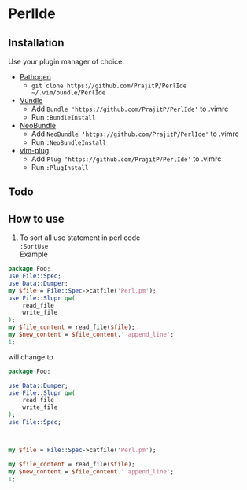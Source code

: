 # PerlIde

## Installation

Use your plugin manager of choice.

- [Pathogen](https://github.com/tpope/vim-pathogen)
  - `git clone https://github.com/PrajitP/PerlIde ~/.vim/bundle/PerlIde`
- [Vundle](https://github.com/gmarik/vundle)
  - Add `Bundle 'https://github.com/PrajitP/PerlIde'` to .vimrc
  - Run `:BundleInstall`
- [NeoBundle](https://github.com/Shougo/neobundle.vim)
  - Add `NeoBundle 'https://github.com/PrajitP/PerlIde'` to .vimrc
  - Run `:NeoBundleInstall`
- [vim-plug](https://github.com/junegunn/vim-plug)
  - Add `Plug 'https://github.com/PrajitP/PerlIde'` to .vimrc
  - Run `:PlugInstall`

## Todo

## How to use
1. To sort all use statement in perl code \
    `:SortUse` \
Example
```perl
package Foo;
use File::Spec;
use Data::Dumper;
my $file = File::Spec->catfile('Perl.pm');
use File::Slupr qw(
    read_file
    write_file
);
my $file_content = read_file($file);
my $new_content = $file_content.' append_line';
1;
```
will change to
```perl
package Foo;

use Data::Dumper;
use File::Slupr qw(
    read_file
    write_file
);
use File::Spec;



my $file = File::Spec->catfile('Perl.pm');

my $file_content = read_file($file);
my $new_content = $file_content.' append_line';
1;
```
